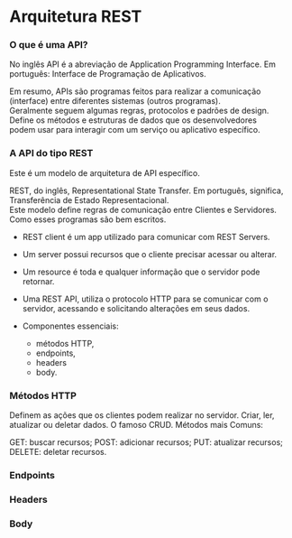 # Arquitetura REST

### O que é uma API?

No inglês API é a abreviação de Application Programming Interface. Em português: Interface de Programação de Aplicativos.  

Em resumo, APIs são programas feitos para realizar a comunicação (interface) entre diferentes sistemas (outros programas).  
Geralmente seguem algumas regras, protocolos e padrões de design. Define os métodos e estruturas de dados que os desenvolvedores  
podem usar para interagir com um serviço ou aplicativo específico.

### A API do tipo REST

Este é um modelo de arquitetura de API específico. 

REST, do inglês, Representational State Transfer. Em português, significa, Transferência de Estado Representacional.    
Este modelo define regras de comunicação entre Clientes e Servidores. Como esses programas são bem escritos.  
 

- REST client é um app utilizado para comunicar com REST Servers.
- Um server possui recursos que o cliente precisar acessar ou alterar.
- Um resource é toda e qualquer informação que o servidor pode retornar.
- Uma REST API, utiliza o protocolo HTTP para se comunicar com o servidor, acessando e solicitando alterações em seus dados.

- Componentes essenciais: 
    
    - métodos HTTP, 
    - endpoints, 
    - headers
    - body.


### Métodos HTTP
Definem as ações que os clientes podem realizar no servidor. Criar, ler, atualizar ou deletar dados. O famoso CRUD. Métodos mais Comuns:

GET: buscar recursos;
POST: adicionar recursos;
PUT: atualizar recursos;
DELETE: deletar recursos.

### Endpoints
### Headers
### Body
